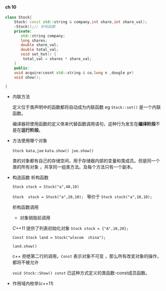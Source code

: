 #### ch 10 

````c++
class Stock{
    Stock( const std::string & company,int share,int share_val);
    ~Stock();// 析构函数
    private:
       std::string company;
       long shares;
       double share_val;
       double total_val;
       void set_hot() {
        total_val = shares * share_val;
    }
    public: 
    void acquire(cosnt std::string & co,long n ,dougle pr)
    void show();
    
}
````



* 内联方法 

   定义位于类声明中的函数都将自动成为内联函数 eg `Stock::set()`  是一个内联函数。

  编译器将使用函数的定义体来代替函数调用语句，这种行为发生在**编译阶段**不是在**运行阶段**。

* 方法使用哪个对象

   `Stock kata,joe` `kata.show() joe.show()`

  类的对象都有自己的存储空间，用于存储器内部的变量和类成员。但是同一个类的所有对象 ，共享同一组类方法。及每个方法只有一个副本。

* 构造函数 析构函数   

  `Stock stock = Stock("a",40,10)`

  `Stock  stock = Stock("a",20,10); ` 等价于 `Stock stock("a",10,10);`

  析构函数调用

  * 对象销毁前调用

   *C++11* 提供了列表初始化对象 `Stock stock = {"A",10,20};`

  `Const Stock land = Stock("wlecom  china");`

  `land.show()`

  c++ 拒绝第二行的调用，`Const` 表示对象不可变 ，那么所有改变对象的操作，都将不被允许  

  `void Stock::Show() const` 已这种方式定义的类函数-const成员函数。

* 作用域内枚举(*c++11*)

   

  ​